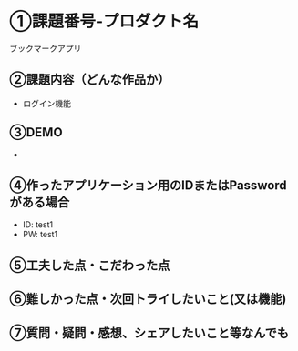 # ①課題番号-プロダクト名
ブックマークアプリ

## ②課題内容（どんな作品か）

- ログイン機能

## ③DEMO
- 

## ④作ったアプリケーション用のIDまたはPasswordがある場合

- ID: test1
- PW: test1

## ⑤工夫した点・こだわった点


## ⑥難しかった点・次回トライしたいこと(又は機能)


## ⑦質問・疑問・感想、シェアしたいこと等なんでも
